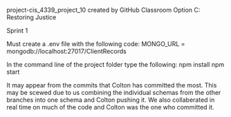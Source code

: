 project-cis_4339_project_10 created by GitHub Classroom
Option C: Restoring Justice

Sprint 1

Must create a .env file with the following code:
MONGO_URL = mongodb://localhost:27017/ClientRecords

In the command line of the project folder type the following:
npm install
npm start


It may appear from the commits that Colton has committed the most. 
This may be scewed due to us combining the individual schemas from the other branches into one schema and Colton pushing it. 
We also collaberated in real time on much of the code and Colton was the one who committed it. 